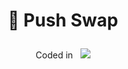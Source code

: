 <div align="center">
<h1>
    <p>
        📗 Push Swap
    </p>
</h1>

<p>
    <b><i></i></b>
</p>
<p>
    Coded in&nbsp&nbsp
    <a href="https://skillicons.dev">
        <img src="https://skillicons.dev/icons?i=c,vscode,git" />
    </a>
</p>
</div>
<br />
